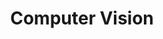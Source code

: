 ---
layout: project-tag
title: Computer Vision
tag: computer-vision
permalink: /project-tags/computer-vision/
---